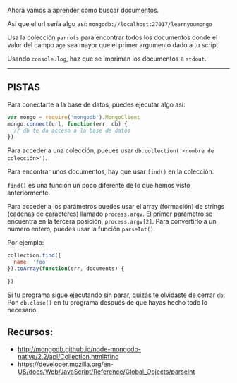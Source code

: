Ahora vamos a aprender cómo buscar documentos.

Así que el url sería algo así: `mongodb://localhost:27017/learnyoumongo`

Usa la colección `parrots` para encontrar todos los documentos donde
el valor del campo `age` sea mayor que el primer argumento dado a tu
script.

Usando `console.log`, haz que se impriman los documentos a `stdout`.

-----------------------------------------------------------
## PISTAS

Para conectarte a la base de datos, puedes ejecutar algo así:

```js
var mongo = require('mongodb').MongoClient
mongo.connect(url, function(err, db) {
  // db te da acceso a la base de datos
})
```

Para acceder a una colección, pueues usar `db.collection('<nombre de colección>')`.

Para encontrar unos documentos, hay que usar `find()` en la colección.

`find()` es una función un poco diferente de lo que hemos visto anteriormente.

Para acceder a los parámetros puedes usar el array (formación) de strings (cadenas de
caracteres) llamado `process.argv`. El primer parámetro se encuentra en la tercera
posición, `process.argv[2]`. Para convertirlo a un número entero, puedes usar la
función `parseInt()`.

Por ejemplo:

```js
collection.find({
  name: 'foo'
}).toArray(function(err, documents) {

})
```

Si tu programa sigue ejecutando sin parar, quizás te olvidaste de cerrar `db`.
Pon `db.close()` en tu programa después de que hayas hecho todo lo necesario.

## Recursos:
* http://mongodb.github.io/node-mongodb-native/2.2/api/Collection.html#find
* https://developer.mozilla.org/en-US/docs/Web/JavaScript/Reference/Global_Objects/parseInt